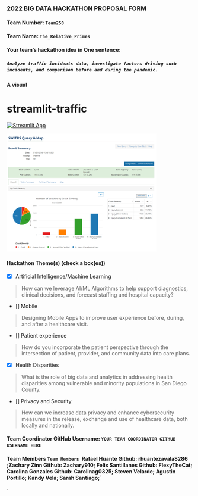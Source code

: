 ### 2022 BIG DATA HACKATHON PROPOSAL FORM

#### Team Number: `Team250`  

#### Team Name: `The_Relative_Primes`    
  
#### Your team’s hackathon idea in One sentence:
##### `Analyze traffic incidents data, investigate factors driving such incidents, and comparison before and during the pandemic.`


#### A visual

# streamlit-traffic
[![Streamlit App](https://static.streamlit.io/badges/streamlit_badge_black_white.svg)](https://share.streamlit.io/tttang0602/streamlit-traffic/main/transport.py)

<img height="10%" width="80%" alt="hdma" src="picture of pie chart about carcrashes.png"> 


#### Hackathon Theme(s) (check a box(es))
- [X] Artificial Intelligence/Machine Learning 
> How can we leverage AI/ML Algorithms to help support diagnostics, clinical decisions, and forecast staffing and hospital capacity?
- [] Mobile
> Designing Mobile Apps to improve user experience before, during, and after a healthcare visit.
- [] Patient experience
> How do you incorporate the patient perspective through the intersection of patient, provider, and community data into care plans.
- [X] Health Disparities
> What is the role of big data and analytics in addressing health disparities among vulnerable and minority populations in San Diego County.
- [] Privacy and Security
> How can we increase data privacy and enhance cybersecurity measures in the release, exchange and use of healthcare data, both locally and nationally.

#### Team Coordinator GitHub Username: `YOUR TEAM COORDINATOR GITHUB USERNAME HERE`

#### Team Members `Team Members `Rafael Huante Github: rhuantezavala8286 ;Zachary Zinn Github: Zachary910; Felix Santillanes Github: FlexyTheCat; Carolina Gonzales Github: Carolinag0325; Steven Velarde; Agustin Portillo; Kandy Vela; Sarah Santiago;`
`
